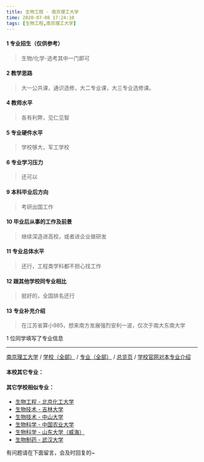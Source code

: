 ```yaml
---
title: 生物工程 - 南京理工大学
time: 2020-07-08 17:24:10
tags: [生物工程,南京理工大学]
---
```

#### 1 专业招生（仅供参考）  
> 生物/化学-选考其中一门即可

#### 2 教学思路
> 大一公共课，通识选修，大二专业课，大三专业选修课。


#### 4 教师水平
> 各有利弊，见仁见智


#### 5 专业硬件水平
> 学校够大，军工学校


#### 6 专业学习压力
> 还可以


#### 9 本科毕业后方向
> 考研出国工作


#### 10 毕业后从事的工作及前景
> 继续深造进高校，或者进企业做研发


#### 11 专业总体水平
> 还行，工程类学科都不担心找工作


#### 12 跟其他学校同专业相比
> 挺好的，全国排名还行


#### 13 专业补充介绍
> 在江苏省算小985，想来南方发展强烈安利一波，仅次于南大东南大学

1 位同学填写了专业信息
***
[南京理工大学](https://univgo.github.io/2020/07/08/南京理工大学) / [学校（全部）](https://univgo.github.io/2020/07/09/学校汇总页) / [专业（全部）](https://univgo.github.io/2020/07/09/专业汇总页) / [总览页](https://univgo.github.io/2020/07/09/总览) / [学校官网对本专业介绍]()
#### 本校其它专业：
 
#### 其它学校相似专业：
- [生物工程 - 北京化工大学](https://univgo.github.io/2020/07/08/生物工程%20-%20北京化工大学)
- [生物技术 - 吉林大学](https://univgo.github.io/2020/07/08/生物技术%20-%20吉林大学)
- [生物技术 - 中山大学](https://univgo.github.io/2020/07/08/生物技术%20-%20中山大学)
- [生物科学 - 中国农业大学](https://univgo.github.io/2020/07/08/生物科学%20-%20中国农业大学)
- [生物科学 - 山东大学（威海）](https://univgo.github.io/2020/07/08/生物科学%20-%20山东大学（威海）)
- [生物制药 - 武汉大学](https://univgo.github.io/2020/07/08/生物制药%20-%20武汉大学)


有问题请在下面留言，会及时回复的~
